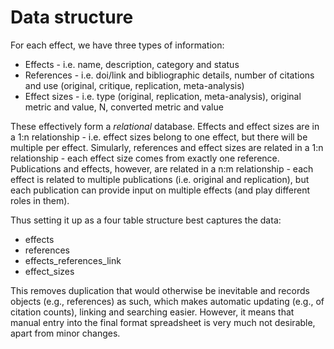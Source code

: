 # Data structure

For each effect, we have three types of information:

* Effects - i.e. name, description, category and status
* References - i.e. doi/link and bibliographic details, number of citations and use (original, critique, replication, meta-analysis)
* Effect sizes - i.e. type (original, replication, meta-analysis), original metric and value, N, converted metric and value

These effectively form a _relational_ database. Effects and effect sizes are in a 1:n relationship - i.e. effect sizes belong to one effect, but there will be multiple per effect. Simularly, references and effect sizes are related in a 1:n relationship - each effect size comes from exactly one reference. Publications and effects, however, are related in a n:m relationship - each effect is related to multiple publications (i.e. original and replication), but each publication can provide input on multiple effects (and play different roles in them).

Thus setting it up as a four table structure best captures the data:

* effects
* references
* effects_references_link
* effect_sizes

This removes duplication that would otherwise be inevitable and records objects (e.g., references) as such, which makes automatic updating (e.g., of citation counts), linking and searching easier. However, it means that manual entry into the final format spreadsheet is very much not desirable, apart from minor changes.
